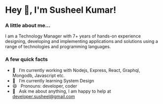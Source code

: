 <h1> Hey 👋, I'm Susheel Kumar!</h1>
</h1>

### A little about me...
I am a Technology Manager with 7+ years of hands-on experience designing, developing and implementing applications and solutions using a range of technologies and programming languages.

### A few quick facts
- 🔭 &nbsp; I’m currently working with Nodejs, Express, React,
Graphql, Mongodb, Javascript etc.
- 🌱 &nbsp; I’m currently learning System Design
- 😄 &nbsp; Pronouns: developer, coder
- 💬 &nbsp; Ask me about anything, I am happy to help at developer.susheel@gmail.com


